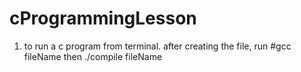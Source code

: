 # cProgrammingLesson

1. to run a c program from terminal. after creating the file, run
#gcc fileName
then ./compile fileName
